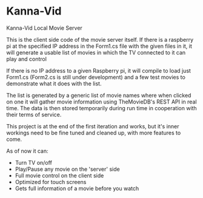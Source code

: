 # Kanna-Vid
Kanna-Vid Local Movie Server


This is the client side code of the movie server itself. If there is a raspberry pi at the specified IP address in the 
Form1.cs file with the given files in it, it will generate a usable list of movies in which the TV connected to it can play and control

If there is no IP address to a given Raspberry pi, it will compile to load just Form1.cs (Form2.cs is still under development) and a few
test movies to demonstrate what it does with the list.

The list is generated by a generic list of movie names where when clicked on one it will gather movie information using TheMovieDB's 
REST API in real time. The data is then stored temporarily during run time in cooperation with their terms of service.

This project is at the end of the first iteration and works, but it's inner workings need to be fine tuned and cleaned up,
with more features to come. 

As of now it can:
- Turn TV on/off
- Play/Pause any movie on the 'server' side
- Full movie control on the client side
- Optimized for touch screens 
- Gets full information of a movie before you watch
